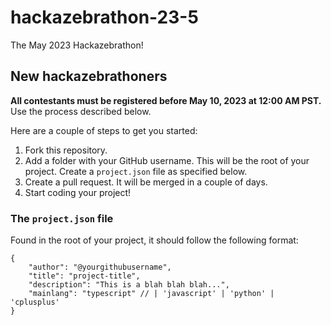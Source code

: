 # hackazebrathon-23-5

The May 2023 Hackazebrathon!

## New hackazebrathoners

**All contestants must be registered before May 10, 2023 at 12:00 AM PST.** Use the process described below.

Here are a couple of steps to get you started:

1. Fork this repository.
2. Add a folder with your GitHub username. This will be the root of your project. Create a `project.json` file as specified below.
3. Create a pull request. It will be merged in a couple of days.
4. Start coding your project!

### The `project.json` file

Found in the root of your project, it should follow the following format:

```jsonc
{
	"author": "@yourgithubusername",
	"title": "project-title",
	"description": "This is a blah blah blah...",
	"mainlang": "typescript" // | 'javascript' | 'python' | 'cplusplus'
}
```
